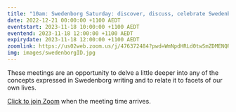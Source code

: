 ```yaml
---
title: "10am: Swedenborg Saturday: discover, discuss, celebrate Swedenborg's life and writings"
date: 2022-12-21 00:00:00 +1100 AEDT
eventstart: 2023-11-18 10:00:00 +1100 AEDT
eventend: 2023-11-18 12:00:00 +1100 AEDT
expirydate: 2023-11-18 12:00:00 +1100 AEDT
zoomlink: https://us02web.zoom.us/j/476372484?pwd=WmNpdHRLd0twSmZDMENQRit3aE8zZz09
img: images/swedenborgID.jpg
---
```


These meetings are an opportunity to delve a little deeper into any of the concepts expressed in Swedenborg writing and to relate it to facets of our own lives.

[Click to join Zoom](https://us02web.zoom.us/j/476372484?pwd=WmNpdHRLd0twSmZDMENQRit3aE8zZz09) when the meeting time arrives.